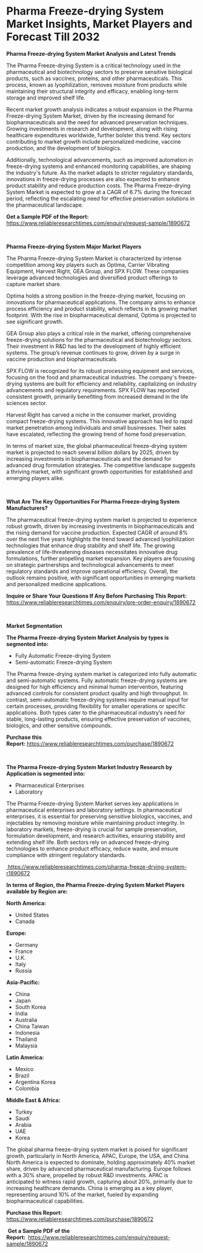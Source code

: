 <p><h1>Pharma Freeze-drying System Market Insights, Market Players and Forecast Till 2032</h1></p><p><strong>Pharma Freeze-drying System Market Analysis and Latest Trends</strong></p>
<p><p>The Pharma Freeze-drying System is a critical technology used in the pharmaceutical and biotechnology sectors to preserve sensitive biological products, such as vaccines, proteins, and other pharmaceuticals. This process, known as lyophilization, removes moisture from products while maintaining their structural integrity and efficacy, enabling long-term storage and improved shelf life. </p><p>Recent market growth analysis indicates a robust expansion in the Pharma Freeze-drying System Market, driven by the increasing demand for biopharmaceuticals and the need for advanced preservation techniques. Growing investments in research and development, along with rising healthcare expenditures worldwide, further bolster this trend. Key sectors contributing to market growth include personalized medicine, vaccine production, and the development of biologics. </p><p>Additionally, technological advancements, such as improved automation in freeze-drying systems and enhanced monitoring capabilities, are shaping the industry's future. As the market adapts to stricter regulatory standards, innovations in freeze-drying processes are also expected to enhance product stability and reduce production costs. The Pharma Freeze-drying System Market is expected to grow at a CAGR of 6.7% during the forecast period, reflecting the escalating need for effective preservation solutions in the pharmaceutical landscape.</p></p>
<p><strong>Get a Sample PDF of the Report:&nbsp;</strong> <a href="https://www.reliableresearchtimes.com/enquiry/request-sample/1890672?utm_campaign=2219&utm_medium=2&utm_source=Github&utm_content=ia&utm_term=12042025&utm_id=pharma-freeze-drying-system">https://www.reliableresearchtimes.com/enquiry/request-sample/1890672</a></p>
<p>&nbsp;</p>
<p><strong>Pharma Freeze-drying System Major Market Players</strong></p>
<p><p>The Pharma Freeze-drying System Market is characterized by intense competition among key players such as Optima, Carrier Vibrating Equipment, Harvest Right, GEA Group, and SPX FLOW. These companies leverage advanced technologies and diversified product offerings to capture market share.</p><p>Optima holds a strong position in the freeze-drying market, focusing on innovations for pharmaceutical applications. The company aims to enhance process efficiency and product stability, which reflects in its growing market footprint. With the rise in biopharmaceutical demand, Optima is projected to see significant growth.</p><p>GEA Group also plays a critical role in the market, offering comprehensive freeze-drying solutions for the pharmaceutical and biotechnology sectors. Their investment in R&D has led to the development of highly efficient systems. The group’s revenue continues to grow, driven by a surge in vaccine production and biopharmaceuticals.</p><p>SPX FLOW is recognized for its robust processing equipment and services, focusing on the food and pharmaceutical industries. The company's freeze-drying systems are built for efficiency and reliability, capitalizing on industry advancements and regulatory requirements. SPX FLOW has reported consistent growth, primarily benefiting from increased demand in the life sciences sector.</p><p>Harvest Right has carved a niche in the consumer market, providing compact freeze-drying systems. This innovative approach has led to rapid market penetration among individuals and small businesses. Their sales have escalated, reflecting the growing trend of home food preservation.</p><p>In terms of market size, the global pharmaceutical freeze-drying system market is projected to reach several billion dollars by 2025, driven by increasing investments in biopharmaceuticals and the demand for advanced drug formulation strategies. The competitive landscape suggests a thriving market, with significant growth opportunities for established and emerging players alike.</p></p>
<p>&nbsp;</p>
<p><strong>What Are The Key Opportunities For Pharma Freeze-drying System Manufacturers?</strong></p>
<p><p>The pharmaceutical freeze-drying system market is projected to experience robust growth, driven by increasing investments in biopharmaceuticals and the rising demand for vaccine production. Expected CAGR of around 8% over the next five years highlights the trend toward advanced lyophilization technologies that enhance drug stability and shelf life. The growing prevalence of life-threatening diseases necessitates innovative drug formulations, further propelling market expansion. Key players are focusing on strategic partnerships and technological advancements to meet regulatory standards and improve operational efficiency. Overall, the outlook remains positive, with significant opportunities in emerging markets and personalized medicine applications.</p></p>
<p><strong>Inquire or Share Your Questions If Any Before Purchasing This Report:</strong> <a href="https://www.reliableresearchtimes.com/enquiry/pre-order-enquiry/1890672?utm_campaign=2219&utm_medium=2&utm_source=Github&utm_content=ia&utm_term=12042025&utm_id=pharma-freeze-drying-system">https://www.reliableresearchtimes.com/enquiry/pre-order-enquiry/1890672</a></p>
<p>&nbsp;</p>
<p><strong>Market Segmentation</strong></p>
<p><strong>The Pharma Freeze-drying System Market Analysis by types is segmented into:</strong></p>
<p><ul><li>Fully Automatic Freeze-drying System</li><li>Semi-automatic Freeze-drying System</li></ul></p>
<p><p>The Pharma freeze-drying system market is categorized into fully automatic and semi-automatic systems. Fully automatic freeze-drying systems are designed for high efficiency and minimal human intervention, featuring advanced controls for consistent product quality and high throughput. In contrast, semi-automatic freeze-drying systems require manual input for certain processes, providing flexibility for smaller operations or specific applications. Both types cater to the pharmaceutical industry’s need for stable, long-lasting products, ensuring effective preservation of vaccines, biologics, and other sensitive compounds.</p></p>
<p><strong>Purchase this Report:&nbsp;</strong><a href="https://www.reliableresearchtimes.com/purchase/1890672?utm_campaign=2219&utm_medium=2&utm_source=Github&utm_content=ia&utm_term=12042025&utm_id=pharma-freeze-drying-system">https://www.reliableresearchtimes.com/purchase/1890672</a></p>
<p>&nbsp;</p>
<p><strong>The Pharma Freeze-drying System Market Industry Research by Application is segmented into:</strong></p>
<p><ul><li>Pharmaceutical Enterprises</li><li>Laboratory</li></ul></p>
<p><p>The Pharma Freeze-drying System Market serves key applications in pharmaceutical enterprises and laboratory settings. In pharmaceutical enterprises, it is essential for preserving sensitive biologics, vaccines, and injectables by removing moisture while maintaining product integrity. In laboratory markets, freeze-drying is crucial for sample preservation, formulation development, and research activities, ensuring stability and extending shelf life. Both sectors rely on advanced freeze-drying technologies to enhance product efficacy, reduce waste, and ensure compliance with stringent regulatory standards.</p></p>
<p><a href="https://www.reliableresearchtimes.com/pharma-freeze-drying-system-r1890672?utm_campaign=2219&utm_medium=2&utm_source=Github&utm_content=ia&utm_term=12042025&utm_id=pharma-freeze-drying-system">&nbsp;https://www.reliableresearchtimes.com/pharma-freeze-drying-system-r1890672</a></p>
<p><strong>In terms of Region, the Pharma Freeze-drying System Market Players available by Region are:</strong></p>
<p>
    <p> <strong> North America: </strong>
        <ul>
            <li>United States</li>
            <li>Canada</li>
        </ul>
        </p> 
    <p> <strong> Europe: </strong>
        <ul>
            <li>Germany</li>
            <li>France</li>
            <li>U.K.</li>
            <li>Italy</li>
            <li>Russia</li>
        </ul>
        </p> 
    <p> <strong> Asia-Pacific: </strong>
        <ul>
            <li>China</li>
            <li>Japan</li>
            <li>South Korea</li>
            <li>India</li>
            <li>Australia</li>
            <li>China Taiwan</li>
            <li>Indonesia</li>
            <li>Thailand</li>
            <li>Malaysia</li>
        </ul>
        </p> 
    <p> <strong> Latin America: </strong>
        <ul>
            <li>Mexico</li>
            <li>Brazil</li>
            <li>Argentina Korea</li>
            <li>Colombia</li>
        </ul>
        </p> 
    <p> <strong> Middle East & Africa: </strong>
        <ul>
            <li>Turkey</li>
            <li>Saudi</li>
            <li>Arabia</li>
            <li>UAE</li>
            <li>Korea</li>
        </ul>
    </p>
    </p>
<p><p>The global pharma freeze-drying system market is poised for significant growth, particularly in North America, APAC, Europe, the USA, and China. North America is expected to dominate, holding approximately 40% market share, driven by advanced pharmaceutical manufacturing. Europe follows with a 30% share, propelled by robust R&D investments. APAC is anticipated to witness rapid growth, capturing about 20%, primarily due to increasing healthcare demands. China is emerging as a key player, representing around 10% of the market, fueled by expanding biopharmaceutical capabilities.</p></p>
<p><strong>Purchase this Report: </strong><a href="https://www.reliableresearchtimes.com/purchase/1890672?utm_campaign=2219&utm_medium=2&utm_source=Github&utm_content=ia&utm_term=12042025&utm_id=pharma-freeze-drying-system">https://www.reliableresearchtimes.com/purchase/1890672</a></p>
<p>&nbsp;<strong>Get a Sample PDF of the Report:&nbsp;&nbsp;</strong><a href="https://www.reliableresearchtimes.com/enquiry/request-sample/1890672?utm_campaign=2219&utm_medium=2&utm_source=Github&utm_content=ia&utm_term=12042025&utm_id=pharma-freeze-drying-system">https://www.reliableresearchtimes.com/enquiry/request-sample/1890672</a></p>
<p><strong></strong></p>
<p><p></p><p></p><p></p></p>